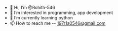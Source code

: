 - 👋 Hi, I’m @Rohith-546
- 👀 I’m interested in programming, app development
- 🌱 I’m currently learning python
- 📫 How to reach me -- 197r1a0546@gmail.com

<!---
Rohith-546/Rohith-546 is a ✨ special ✨ repository because its `README.md` (this file) appears on your GitHub profile.
You can click the Preview link to take a look at your changes.
--->
